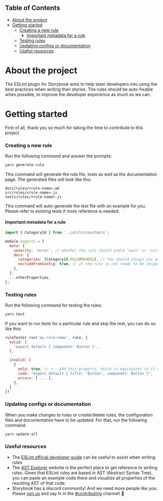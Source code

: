 ## Table of Contents

- [About the project](#about-the-project)
- [Getting started](#getting-started)
  - [Creating a new rule](#creating-a-new-rule)
    - [Important metadata for a rule](#important-metadata-for-a-rule)
  - [Testing rules](#testing-rules)
  - [Updating configs or documentation](#updating-configs-or-documentation)
  - [Useful resources](#useful-resources)

# About the project

The ESLint plugin for Storybook aims to help steer developers into using the best practices when writing their stories. The rules should be auto-fixable when possible, to improve the developer experience as much as we can.

# Getting started

First of all, thank you so much for taking the time to contribute to this project.

### Creating a new rule

Run the following command and answer the prompts:

```sh
yarn generate-rule
```

This command will generate the rule file, tests as well as the documentation page.
The generated files will look like this:

```
docs/rules/<rule-name>.md
src/rules/<rule-name>.js
tests/rules/<rule-name>.js
```

This command will auto-generate the test file with an example for you. Please refer to existing tests if more reference is needed.

#### Important metadata for a rule

```js
import { CategoryId } from '../utils/constants';

module.exports = {
  meta: {
    severity: 'error', // whether the rule should yield 'warn' or 'error'
    docs: {
      categories: [CategoryId.RECOMMENDED], // You should always use an existing category from the CategoryId enum], or create a new one there
      excludeFromConfig: true, // If the rule is not ready to be shipped in any category, set this flag to true, otherwise remove it
    },
  },
  ...otherProperties,
};
```

### Testing rules

Run the following command for testing the rules:

```sh
yarn test
```

If you want to run tests for a particular rule and skip the rest, you can do so like this:

```js
ruleTester.run('my-rule-name', rule, {
  valid: [
    'export default { component: Button }',
  ],

  invalid: [
    {
      only: true, // <-- Add this property, which is equivalent to it.only in jest
      code: "export default { title: 'Button', component: Button }",
      errors: [ ... ],
    },
  ]
})
```

### Updating configs or documentation

When you make changes to rules or create/delete rules, the configuration files and documentation have to be updated. For that, run the following command:

```sh
yarn update-all
```

### Useful resources

- The [ESLint official developer guide](https://eslint.org/docs/developer-guide/working-with-rules) can be useful to assist when writing rules
- The [AST Explorer](https://astexplorer.net/) website is the perfect place to get reference to writing rules. Given that ESLint rules are based in AST (Abstract Syntax Tree), you can paste an example code there and visualize all properties of the resulting AST of that code.
- Storybook has a discord community! And we need more people like you. Please [join us](https://discord.gg/storybook) and say hi in the [#contributing](https://discord.com/channels/486522875931656193/839297503446695956) channel! 👋
